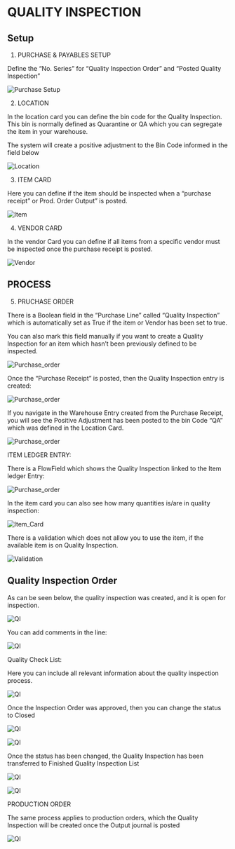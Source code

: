 QUALITY INSPECTION
==================

Setup
-----

1.  PURCHASE & PAYABLES SETUP

Define the “No. Series” for “Quality Inspection Order” and “Posted
Quality Inspection”

![Purchase Setup](https://github.com/marcusambra/Developments/blob/master/Quality%20Inspection/Images/Purchase_Setup_1.png)

2.  LOCATION

In the location card you can define the bin code for the Quality Inspection. This bin is normally defined as Quarantine or QA which you can segregate the item in your warehouse. 

The system will create a positive adjustment to the Bin Code informed in the field below

![Location](https://github.com/marcusambra/Developments/blob/master/Quality%20Inspection/Images/Location_card_2.png)

3.  ITEM CARD

Here you can define if the item should be inspected when a “purchase receipt” or Prod. Order Output” is posted.

![Item](https://github.com/marcusambra/Developments/blob/master/Quality%20Inspection/Images/Item_Card_3.png)

4.  VENDOR CARD

In the vendor Card you can define if all items from a specific vendor must be inspected once the purchase receipt is posted.

![Vendor](https://github.com/marcusambra/Developments/blob/master/Quality%20Inspection/Images/Vendor_Card_4.png)

PROCESS
-----

5.  PRUCHASE ORDER

There is a Boolean field in the “Purchase Line” called “Quality Inspection” which is automatically set as True if the item or Vendor has been set to true.

You can also mark this field manually if you want to create a Quality Inspection for an item which hasn’t been previously defined to be inspected.

![Purchase_order](https://github.com/marcusambra/Developments/blob/master/Quality%20Inspection/Images/purchase_order_5.png)

Once the “Purchase Receipt” is posted, then the Quality Inspection entry is created:

![Purchase_order](https://github.com/marcusambra/Developments/blob/master/Quality%20Inspection/Images/purchase_order_6.png)

If you navigate in the Warehouse Entry created from the Purchase Receipt, you will see the Positive Adjustment has been posted to the bin Code “QA” which was defined in the Location Card.

![Purchase_order](https://github.com/marcusambra/Developments/blob/master/Quality%20Inspection/Images/warehouse_posting_7.png)

ITEM LEDGER ENTRY:

There is a FlowField which shows the Quality Inspection linked to the Item ledger Entry:

![Purchase_order](https://github.com/marcusambra/Developments/blob/master/Quality%20Inspection/Images/ILE_8.png)

In the item card you can also see how many quantities is/are in quality inspection:

![Item_Card](https://github.com/marcusambra/Developments/blob/master/Quality%20Inspection/Images/Item_9.png)

There is a validation which does not allow you to use the item, if the available item is on Quality Inspection.

![Validation](https://github.com/marcusambra/Developments/blob/master/Quality%20Inspection/Images/Error_10.png)


Quality Inspection Order
-----
As can be seen below, the quality inspection was created, and it is open for inspection.

![QI](https://github.com/marcusambra/Developments/blob/master/Quality%20Inspection/Images/QI_11.png)

You can add comments in the line:

![QI](https://github.com/marcusambra/Developments/blob/master/Quality%20Inspection/Images/QI_12.png)

Quality Check List:

Here you can include all relevant information about the quality inspection process.

![QI](https://github.com/marcusambra/Developments/blob/master/Quality%20Inspection/Images/QI_13.png)

Once the Inspection Order was approved, then you can change the status to Closed

![QI](https://github.com/marcusambra/Developments/blob/master/Quality%20Inspection/Images/QI_14.png)

![QI](https://github.com/marcusambra/Developments/blob/master/Quality%20Inspection/Images/QI_15.png)

Once the status has been changed, the Quality Inspection has been transferred to Finished Quality Inspection List

![QI](https://github.com/marcusambra/Developments/blob/master/Quality%20Inspection/Images/QI_16.png)

![QI](https://github.com/marcusambra/Developments/blob/master/Quality%20Inspection/Images/QI_17.png)

PRODUCTION ORDER

The same process applies to production orders, which the Quality Inspection will be created once the Output journal is posted

![QI](https://github.com/marcusambra/Developments/blob/master/Quality%20Inspection/Images/QI_18.png)

